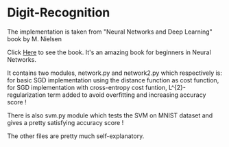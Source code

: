 # Digit-Recognition

The implementation is taken from "Neural Networks and Deep Learning" book by M. Nielsen 

Click [Here](http://neuralnetworksanddeeplearning.com/chap3.html#other_techniques) to see the book. It's an amazing book for beginners in Neural Networks.

It contains two modules, network.py and network2.py which respectively is:
for basic SGD implementation using the distance function as cost function, 
for SGD implementation with cross-entropy cost funtion, L^{2}-regularization term added to avoid overfitting and increasing accuracy score !

There is also svm.py module which tests the SVM on MNIST dataset and gives a pretty satisfying accuracy score ! 

The other files are pretty much self-explanatory.
